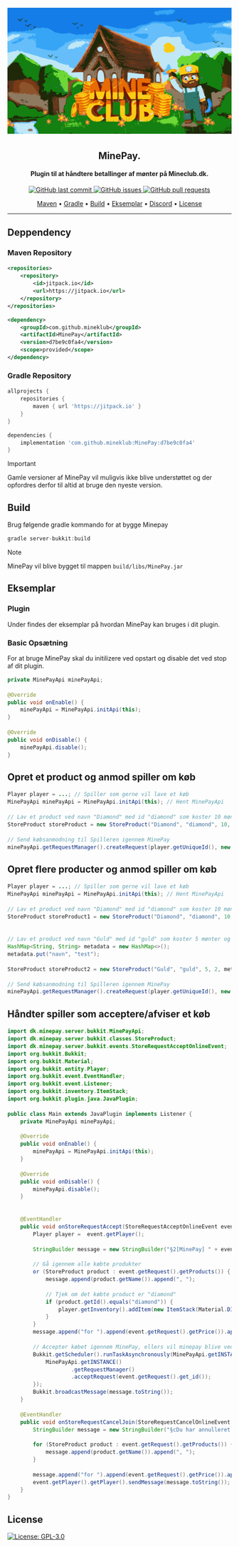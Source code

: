 <a id="readme-top"></a>

<h1 align="center">
  <br>
  <a href="https://github.com/mineklub/MinePay/releases"><img src="https://raw.githubusercontent.com/bondegaard/MinePay/main/.github/mineclub_logo.svg" alt="MineClub Logo"></a>
</h1>

<h2 align="center">MinePay.</h2>

<h4 align="center">Plugin til at håndtere betallinger af mønter på Mineclub.dk.</h4>

<p align="center">
    <a href="https://github.com/mineklub/MinePay/commits/main">
    <img src="https://img.shields.io/github/last-commit/mineklub/MinePay.svg?style=flat-square&logo=github&logoColor=white"
         alt="GitHub last commit">
    <a href="https://github.com/mineklub/MinePay/issues">
    <img src="https://img.shields.io/github/issues-raw/mineklub/MinePay.svg?style=flat-square&logo=github&logoColor=white"
         alt="GitHub issues">
    <a href="https://github.com/mineklub/MinePay/pulls">
    <img src="https://img.shields.io/github/issues-pr-raw/mineklub/MinePay.svg?style=flat-square&logo=github&logoColor=white"
         alt="GitHub pull requests">
</p>

<p align="center">
  <a href="#maven">Maven</a> •
  <a href="#gradle">Gradle</a> •
  <a href="#build">Build</a> •
  <a href="#eksemplar">Eksemplar</a> •
  <a href="https://discord.gg/ePxVMN5ACh">Discord</a> •
  <a href="#license">License</a>
</p>

---
## Deppendency

<a id="maven"></a>
### Maven Repository
```xml
<repositories>
    <repository>
        <id>jitpack.io</id>
        <url>https://jitpack.io</url>
    </repository>
</repositories>
```
```xml
<dependency>
    <groupId>com.github.mineklub</groupId>
    <artifactId>MinePay</artifactId>
    <version>d7be9c0fa4</version>
    <scope>provided</scope>
</dependency>
```
### Gradle Repository
<a id="gradle"></a>
```gradle
allprojects {
    repositories {
        maven { url 'https://jitpack.io' }
    }
}

```

```gradle
dependencies {
    implementation 'com.github.mineklub:MinePay:d7be9c0fa4'
}

```

> [!IMPORTANT]  
> Gamle versioner af MinePay vil muligvis ikke blive understøttet og der opfordres derfor til altid at bruge den nyeste version.

<a id="build"></a>
## Build
Brug følgende gradle kommando for at bygge Minepay

```gradle
gradle server-bukkit:build
```
> [!NOTE]  
> MinePay vil blive bygget til mappen `build/libs/MinePay.jar`
>

<a id="eksemplar"></a>
## Eksemplar

### Plugin
Under findes der eksemplar på hvordan MinePay kan bruges i dit plugin.

### Basic Opsætning
For at bruge MinePay skal du initilizere ved opstart og disable det ved stop af dit plugin.

```java
private MinePayApi minePayApi;

@Override
public void onEnable() {
    minePayApi = MinePayApi.initApi(this);
}

@Override
public void onDisable() {
    minePayApi.disable();
}
```

## Opret et product og anmod spiller om køb
```java
Player player = ...; // Spiller som gerne vil lave et køb
MinePayApi minePayApi = MinePayApi.initApi(this); // Hent MinePayApi

// Lav et product ved navn "Diamond" med id "diamond" som koster 10 mønter og har antal 1.
StoreProduct storeProduct = new StoreProduct("Diamond", "diamond", 10, 1);

// Send købsanmodning til Spilleren igennem MinePay
minePayApi.getRequestManager().createRequest(player.getUniqueId(), new StoreProduct[] {storeProduct})
```

## Opret flere producter og anmod spiller om køb
```java
Player player = ...; // Spiller som gerne vil lave et køb
MinePayApi minePayApi = MinePayApi.initApi(this); // Hent MinePayApi

// Lav et product ved navn "Diamond" med id "diamond" som koster 10 mønter og har antal 1.
StoreProduct storeProduct1 = new StoreProduct("Diamond", "diamond", 10, 1);


// Lav et product ved navn "Guld" med id "guld" som koster 5 mønter og har antal 2 med Metadata navn="test".
HashMap<String, String> metadata = new HashMap<>();
metadata.put("navn", "test");
        
StoreProduct storeProduct2 = new StoreProduct("Guld", "guld", 5, 2, metadata);

// Send købsanmodning til Spilleren igennem MinePay
minePayApi.getRequestManager().createRequest(player.getUniqueId(), new StoreProduct[] {storeProduct, storeProduct2})
```

## Håndter spiller som acceptere/afviser et køb
```java
import dk.minepay.server.bukkit.MinePayApi;
import dk.minepay.server.bukkit.classes.StoreProduct;
import dk.minepay.server.bukkit.events.StoreRequestAcceptOnlineEvent;
import org.bukkit.Bukkit;
import org.bukkit.Material;
import org.bukkit.entity.Player;
import org.bukkit.event.EventHandler;
import org.bukkit.event.Listener;
import org.bukkit.inventory.ItemStack;
import org.bukkit.plugin.java.JavaPlugin;

public class Main extends JavaPlugin implements Listener {
    private MinePayApi minePayApi;

    @Override
    public void onEnable() {
        minePayApi = MinePayApi.initApi(this);
    }

    @Override
    public void onDisable() {
        minePayApi.disable();
    }


    @EventHandler
    public void onStoreRequestAccept(StoreRequestAcceptOnlineEvent event) {
        Player player =  event.getPlayer();
        
        StringBuilder message = new StringBuilder("§2[MinePay] " + event.getPlayer().getName() + " har købt: ");
        
        // Gå igennem alle købte produkter
        or (StoreProduct product : event.getRequest().getProducts()) {
            message.append(product.getName()).append(", ");
            
            // Tjek om det købte product er "diamond"
            if (product.getId().equals("diamond")) {
                player.getInventory().addItem(new ItemStack(Material.DIAMOND));
            }
        }
        message.append("for ").append(event.getRequest().getPrice()).append(" mønter.");

        // Accepter købet igennem MinePay, ellers vil minepay blive ved med at køre købet indtil serveren siger at spillerne har modtaget købet.
        Bukkit.getScheduler().runTaskAsynchronously(MinePayApi.getINSTANCE().getPlugin(), () -> {
            MinePayApi.getINSTANCE()
                    .getRequestManager()
                    .acceptRequest(event.getRequest().get_id());
        });
        Bukkit.broadcastMessage(message.toString());
    }

    @EventHandler
    public void onStoreRequestCancelJoin(StoreRequestCancelOnlineEvent event) {
        StringBuilder message = new StringBuilder("§cDu har annulleret købet af: ");

        for (StoreProduct product : event.getRequest().getProducts()) {
            message.append(product.getName()).append(", ");
        }

        message.append("for ").append(event.getRequest().getPrice()).append(" mønter.");
        event.getPlayer().getPlayer().sendMessage(message.toString());
    }
}
```

## License

[![License: GPL-3.0](https://img.shields.io/badge/License-GPL%203.0-lightgrey.svg)](https://tldrlegal.com/license/gnu-general-public-license-v3-gpl-3)